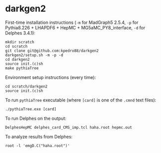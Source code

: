 # darkgen2

First-time installation instructions (`-m` for MadGraph5 2.5.4, `-p` for Pythia8.226 + LHAPDF6 + HepMC + MG5aMC_PY8_interface, `-d` for Delphes 3.4.1):
```
mkdir scratch
cd scratch
git clone git@github.com:kpedro88/darkgen2
darkgen2/setup.sh -m -p -d
cd darkgen2
source init.(c)sh
make pythiaTree
```

Environment setup instructions (every time):
```
cd scratch/darkgen2
source init.(c)sh
```

To run `pythiaTree` executable (where `[card]` is one of the `.cmnd` text files):
```
./pythiaTree.exe [card]
```

To run Delphes on the output:  
```
DelphesHepMC delphes_card_CMS_imp.tcl haha.root hepmc.out
```

To analyze results from Delphes:
```
root -l 'emgD.C("haha.root")'
```
